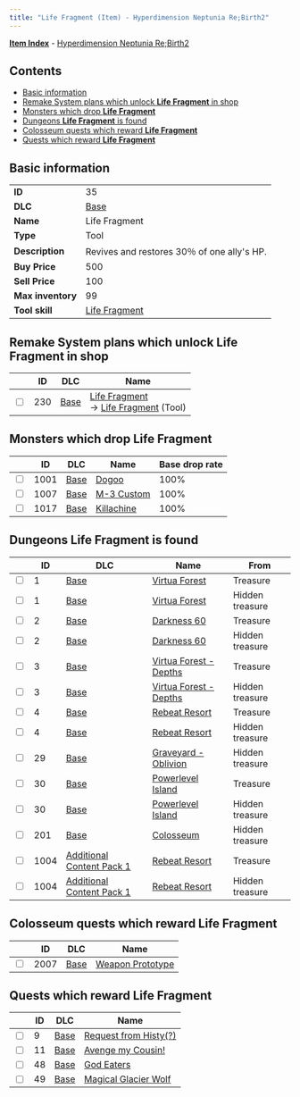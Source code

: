 ```yaml
---
title: "Life Fragment (Item) - Hyperdimension Neptunia Re;Birth2"
---
```


[**Item Index**](/neptunia/rb2/item/index.html) - [Hyperdimension Neptunia Re;Birth2](/neptunia/rb2)

## Contents

- [Basic information](#basic-information)
- [Remake System plans which unlock **Life Fragment** in shop](#remake-system-plans-which-unlock-life-fragment-in-shop)
- [Monsters which drop **Life Fragment**](#monsters-which-drop-life-fragment)
- [Dungeons **Life Fragment** is found](#dungeons-life-fragment-is-found)
- [Colosseum quests which reward **Life Fragment**](#colosseum-quests-which-reward-life-fragment)
- [Quests which reward **Life Fragment**](#quests-which-reward-life-fragment)

## Basic information

|   |   |
| -- | -- |
| **ID** | 35 |
| **DLC** | [Base](/neptunia/rb2/dlc/0-base.html) |
| **Name** | Life Fragment |
| **Type** | Tool |
| **Description** | Revives and restores 30％ of one ally's HP. |
| **Buy Price** | 500 |
| **Sell Price** | 100 |
| **Max inventory** | 99 |
| **Tool skill** | [Life Fragment](/neptunia/rb2/skill/0-10039-life-fragment.html) |

## Remake System plans which unlock **Life Fragment** in shop

|    | ID | DLC | Name |
| -- | -- | --- | ---- |
| <input type="checkbox" id="rb2-remake-0-230" class="trackbox" /> | 230 | [Base](/neptunia/rb2/dlc/0-base.html) | [Life Fragment](/neptunia/rb2/remake/0-230-life-fragment.html)<br />→ [Life Fragment](/neptunia/rb2/item/0-35-life-fragment.html) (Tool) |

## Monsters which drop **Life Fragment**

|    | ID | DLC | Name | Base drop rate |
| -- | -- | --- | ---- | -------------- |
| <input type="checkbox" id="rb2-monster-0-1001" class="trackbox" /> | 1001 | [Base](/neptunia/rb2/dlc/0-base.html) | [Dogoo](/neptunia/rb2/monster/0-1001-dogoo.html) | 100% |
| <input type="checkbox" id="rb2-monster-0-1007" class="trackbox" /> | 1007 | [Base](/neptunia/rb2/dlc/0-base.html) | [M-3 Custom](/neptunia/rb2/monster/0-1007-m-3-custom.html) | 100% |
| <input type="checkbox" id="rb2-monster-0-1017" class="trackbox" /> | 1017 | [Base](/neptunia/rb2/dlc/0-base.html) | [Killachine](/neptunia/rb2/monster/0-1017-killachine.html) | 100% |

## Dungeons **Life Fragment** is found

|    | ID | DLC | Name | From |
| -- | -- | --- | ---- | ---- |
| <input type="checkbox" id="rb2-dungeon-0-1" class="trackbox" /> | 1 | [Base](/neptunia/rb2/dlc/0-base.html) | [Virtua Forest](/neptunia/rb2/dungeon/0-1-virtua-forest.html) | Treasure |
| <input type="checkbox" id="rb2-dungeon-0-1" class="trackbox" /> | 1 | [Base](/neptunia/rb2/dlc/0-base.html) | [Virtua Forest](/neptunia/rb2/dungeon/0-1-virtua-forest.html) | Hidden treasure |
| <input type="checkbox" id="rb2-dungeon-0-2" class="trackbox" /> | 2 | [Base](/neptunia/rb2/dlc/0-base.html) | [Darkness 60](/neptunia/rb2/dungeon/0-2-darkness-60.html) | Treasure |
| <input type="checkbox" id="rb2-dungeon-0-2" class="trackbox" /> | 2 | [Base](/neptunia/rb2/dlc/0-base.html) | [Darkness 60](/neptunia/rb2/dungeon/0-2-darkness-60.html) | Hidden treasure |
| <input type="checkbox" id="rb2-dungeon-0-3" class="trackbox" /> | 3 | [Base](/neptunia/rb2/dlc/0-base.html) | [Virtua Forest - Depths](/neptunia/rb2/dungeon/0-3-virtua-forest-depths.html) | Treasure |
| <input type="checkbox" id="rb2-dungeon-0-3" class="trackbox" /> | 3 | [Base](/neptunia/rb2/dlc/0-base.html) | [Virtua Forest - Depths](/neptunia/rb2/dungeon/0-3-virtua-forest-depths.html) | Hidden treasure |
| <input type="checkbox" id="rb2-dungeon-0-4" class="trackbox" /> | 4 | [Base](/neptunia/rb2/dlc/0-base.html) | [Rebeat Resort](/neptunia/rb2/dungeon/0-4-rebeat-resort.html) | Treasure |
| <input type="checkbox" id="rb2-dungeon-0-4" class="trackbox" /> | 4 | [Base](/neptunia/rb2/dlc/0-base.html) | [Rebeat Resort](/neptunia/rb2/dungeon/0-4-rebeat-resort.html) | Hidden treasure |
| <input type="checkbox" id="rb2-dungeon-0-29" class="trackbox" /> | 29 | [Base](/neptunia/rb2/dlc/0-base.html) | [Graveyard - Oblivion](/neptunia/rb2/dungeon/0-29-graveyard-oblivion.html) | Hidden treasure |
| <input type="checkbox" id="rb2-dungeon-0-30" class="trackbox" /> | 30 | [Base](/neptunia/rb2/dlc/0-base.html) | [Powerlevel Island](/neptunia/rb2/dungeon/0-30-powerlevel-island.html) | Treasure |
| <input type="checkbox" id="rb2-dungeon-0-30" class="trackbox" /> | 30 | [Base](/neptunia/rb2/dlc/0-base.html) | [Powerlevel Island](/neptunia/rb2/dungeon/0-30-powerlevel-island.html) | Hidden treasure |
| <input type="checkbox" id="rb2-dungeon-0-201" class="trackbox" /> | 201 | [Base](/neptunia/rb2/dlc/0-base.html) | [Colosseum](/neptunia/rb2/dungeon/0-201-colosseum.html) | Hidden treasure |
| <input type="checkbox" id="rb2-dungeon-3-1004" class="trackbox" /> | 1004 | [Additional Content Pack 1](/neptunia/rb2/dlc/3-pack1.html) | [Rebeat Resort](/neptunia/rb2/dungeon/3-1004-rebeat-resort.html) | Treasure |
| <input type="checkbox" id="rb2-dungeon-3-1004" class="trackbox" /> | 1004 | [Additional Content Pack 1](/neptunia/rb2/dlc/3-pack1.html) | [Rebeat Resort](/neptunia/rb2/dungeon/3-1004-rebeat-resort.html) | Hidden treasure |

## Colosseum quests which reward **Life Fragment**

|    | ID | DLC | Name |
| -- | -- | --- | ---- |
| <input type="checkbox" id="rb2-colosseum-0-2007" class="trackbox" /> | 2007 | [Base](/neptunia/rb2/dlc/0-base.html) | [Weapon Prototype](/neptunia/rb2/colosseum/0-2007-weapon-prototype.html) |

## Quests which reward **Life Fragment**

|    | ID | DLC | Name |
| -- | -- | --- | ---- |
| <input type="checkbox" id="rb2-quest-0-9" class="trackbox" /> | 9 | [Base](/neptunia/rb2/dlc/0-base.html) | [Request from Histy(?)](/neptunia/rb2/quest/0-9-request-from-histy.html) |
| <input type="checkbox" id="rb2-quest-0-11" class="trackbox" /> | 11 | [Base](/neptunia/rb2/dlc/0-base.html) | [Avenge my Cousin!](/neptunia/rb2/quest/0-11-avenge-my-cousin.html) |
| <input type="checkbox" id="rb2-quest-0-48" class="trackbox" /> | 48 | [Base](/neptunia/rb2/dlc/0-base.html) | [God Eaters](/neptunia/rb2/quest/0-48-god-eaters.html) |
| <input type="checkbox" id="rb2-quest-0-49" class="trackbox" /> | 49 | [Base](/neptunia/rb2/dlc/0-base.html) | [Magical Glacier Wolf](/neptunia/rb2/quest/0-49-magical-glacier-wolf.html) |